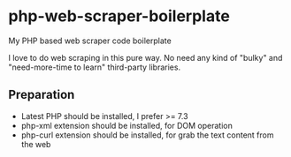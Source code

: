 # php-web-scraper-boilerplate
My PHP based web scraper code boilerplate

I love to do web scraping in this pure way. No need any kind of "bulky" and "need-more-time to learn" third-party libraries.

## Preparation
- Latest PHP should be installed, I prefer >= 7.3
- php-xml extension should be installed, for DOM operation
- php-curl extension should be installed, for grab the text content from the web
